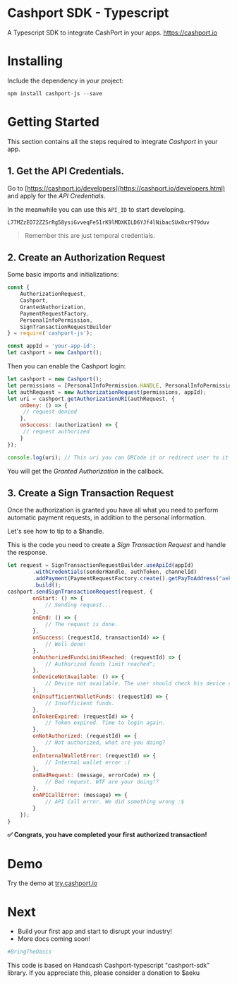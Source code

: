 # Cashport SDK - Typescript
A Typescript SDK to integrate CashPort in your apps. https://cashport.io

# Installing
Include the dependency in your project:
```javascript
npm install cashport-js --save
```

# Getting Started
This section contains all the steps required to integrate *Cashport* in your app.

## 1. Get the API Credentials.

Go to [https://cashport.io/developers](https://cashport.io/developers.html) and apply for the *API Credentials*. 

In the meanwhile you can use this `API_ID` to start developing.
 
`L77MZzEO72ZZSrRg58ysiGvveqFe51rK9lMDXKILD6YJf4lNibacSUx0xr979duv`

> Remember this are just temporal credentials.

## 2. Create an Authorization Request

Some basic imports and initializations: 

```javascript
const {
    AuthorizationRequest,
    Cashport,
    GrantedAuthorization,
    PaymentRequestFactory,
    PersonalInfoPermission,
    SignTransactionRequestBuilder
} = require('cashport-js');

const appId = 'your-app-id';
let cashport = new Cashport();
```

Then you can enable the Cashport login:

```javascript
let cashport = new Cashport();
let permissions = [PersonalInfoPermission.HANDLE, PersonalInfoPermission.FIRST_NAME, PersonalInfoPermission.LAST_NAME, PersonalInfoPermission.EMAIL];
let authRequest = new AuthorizationRequest(permissions, appId);
let uri = cashport.getAuthorizationURI(authRequest, {
    onDeny: () => {
     // request denied
    },
    onSuccess: (authorization) => {
     // request authorized
    }
});

console.log(uri); // This uri you can QRCode it or redirect user to it in order to login using the Handcash wallet app (if installed)
```

You will get the *Granted Authorization* in the callback.

## 3. Create a Sign Transaction Request
Once the authorization is granted you have all what you need to perform automatic payment requests, in addition to the personal information.

Let's see how to tip to a $handle.

This is the code you need to create a *Sign Transaction Request* and handle the response. 

```javascript
let request = SignTransactionRequestBuilder.useApiId(appId)
        .withCredentials(senderHandle, authToken, channelId)
        .addPayment(PaymentRequestFactory.create().getPayToAddress("aeku", 10000))
        .build();
cashport.sendSignTransactionRequest(request, {
        onStart: () => {
            // Sending request...
        },
        onEnd: () => {
            // The request is done.
        },
        onSuccess: (requestId, transactionId) => {
            // Well done!
        },
        onAuthorizedFundsLimitReached: (requestId) => {
            // Authorized funds limit reached";
        },
        onDeviceNotAvailable: () => {
            // Device not available. The user should check his device connection.
        },
        onInsufficientWalletFunds: (requestId) => {
            // Insufficient funds.
        },
        onTokenExpired: (requestId) => {
            // Token expired. Time to login again.
        },
        onNotAuthorized: (requestId) => {
            // Not authorized, what are you doing?
        },
        onInternalWalletError: (requestId) => {
            // Internal wallet error :(
        },
        onBadRequest: (message, errorCode) => {
            // Bad request. WTF are your doing!?
        },
        onAPICallError: (message) => {
            // API Call error. We did something wrong :$
        }
    });
}
```

**✅ Congrats, you have completed your first authorized transaction!**

# Demo

Try the demo at [try.cashport.io](https://try.cashport.io)

# Next
- Build your first app and start to disrupt your industry! 
- More docs coming soon!

```python
#BringTheOasis
```

This code is based on Handcash Cashport-typescript "cashport-sdk" library. If you appreciate this, please consider a donation to $aeku
